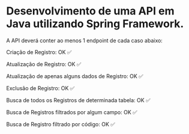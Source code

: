 # Desenvolvimento de uma API em Java utilizando Spring Framework.


A API deverá conter ao menos 1 endpoint de cada caso abaixo:

Criação de Registro: OK ✅

Atualização de Registro: OK ✅

Atualização de apenas alguns dados de Registro: OK ✅

Exclusão de Registro: OK ✅

Busca de todos os Registros de determinada tabela: OK ✅

Busca de Registros filtrados por algum campo: OK ✅

Busca de Registro filtrado por código: OK ✅
